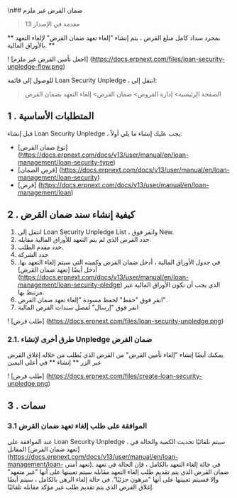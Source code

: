 \n## ضمان القرض غير ملزم

> مقدمة في الإصدار 13

** بمجرد سداد كامل مبلغ القرض ، يتم إنشاء "إلغاء تعهد ضمان القرض" لإلغاء التعهد بالأوراق المالية. **

! [اجعل تأمين القرض غير ملزم] (https://docs.erpnext.com/files/loan-security-unpledge-flow.png)

للوصول إلى قائمة Loan Security Unpledge ، انتقل إلى:

> الصفحة الرئيسية> إدارة القروض> ضمان القرض> إلغاء التعهد بضمان القرض

## 1 \. المتطلبات الأساسية

قبل إنشاء Loan Security Unpledge ، يجب عليك إنشاء ما يلي أولاً:

* [نوع ضمان القرض] (https://docs.erpnext.com/docs/v13/user/manual/en/loan-management/loan-security-type)
* [قرض الضمان] (https://docs.erpnext.com/docs/v13/user/manual/en/loan-management/loan-security)
* [قرض] (https://docs.erpnext.com/docs/v13/user/manual/en/loan-management/loan)

## 2 \. كيفية إنشاء سند ضمان القرض

1. انتقل إلى Loan Security Unpledge List ، وانقر فوق New.
2. حدد القرض الذي لم يتم التعهد للأوراق المالية مقابله.
3. حدد مقدم الطلب.
4. حدد الشركة
5. في جدول الأوراق المالية ، أدخل ضمان القرض وكميته التي سيتم إلغاء التعهد بها. أدخل أيضًا [تعهد ضمان القرض] (https://docs.erpnext.com/docs/v13/user/manual/en/loan-management/loan-security-pledge) الذي يجب أن تكون الأوراق المالية غير مرتبط بها.
6. انقر فوق "حفظ" لحفظ مسودة "إلغاء تعهد ضمان القرض".
7. انقر فوق "إرسال" لفصل سندات القرض المالية

! [طلب قرض] (https://docs.erpnext.com/files/loan-security-unpledge.png)

### 2.1. طرق أخرى لإنشاء Unpledge ضمان القرض

يمكنك أيضًا إنشاء "إلغاء تأمين القرض" من القرض الذي يُطلب من خلاله إغلاق القرض عبر الزر ** إنشاء ** في أعلى اليمين

! [طلب قرض] (https://docs.erpnext.com/files/create-loan-security-unpledge.png)

## 3 \. سمات

### 3.1 الموافقة على طلب إلغاء تعهد ضمان القرض

عند الموافقة على Loan Security Unpledge ، سيتم تلقائيًا تحديث الكمية والحالة في [تعهد ضمان القرض] المقابل (https://docs.erpnext.com/docs/v13/user/manual/en/loan-management/loan- تعهد أمني). في حالة إلغاء التعهد بالكامل ، فإن الحالة في تعهد ضمان القرض الذي يتم تقديم طلب إلغاء التعهد مقابله سيتم تعيينها على أنها "غير متعهد" وإلا فسيتم تعيينها على أنها "مرهون جزئيًا". في حالة إلغاء الرهن بالكامل ، سيتم أيضًا إغلاق القرض الذي يتم تقديم طلب غير مؤكد مقابله تلقائيًا.